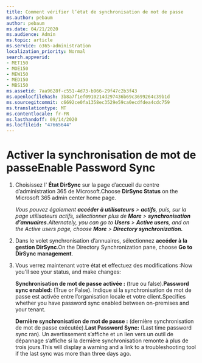 ```yaml
---
title: Comment vérifier l’état de synchronisation de mot de passe
ms.author: pebaum
author: pebaum
ms.date: 04/21/2020
ms.audience: Admin
ms.topic: article
ms.service: o365-administration
localization_priority: Normal
search.appverid:
- MET150
- MOE150
- MEW150
- MED150
- MBS150
ms.assetid: 7aa9628f-c551-4d73-b966-29f47c2b3f43
ms.openlocfilehash: 3b8a7f1ef0910214d297436b69c3699264c39b1d
ms.sourcegitcommit: c6692ce0fa1358ec3529e59ca0ecdfdea4cdc759
ms.translationtype: MT
ms.contentlocale: fr-FR
ms.lasthandoff: 09/14/2020
ms.locfileid: "47665644"
---
```

# <a name="enable-password-sync"></a><span data-ttu-id="ade77-102">Activer la synchronisation de mot de passe</span><span class="sxs-lookup"><span data-stu-id="ade77-102">Enable Password Sync</span></span>

1.  <span data-ttu-id="ade77-103">Choisissez l' **État DirSync** sur la page d’accueil du centre d’administration 365 de Microsoft.</span><span class="sxs-lookup"><span data-stu-id="ade77-103">Choose **DirSync Status** on the Microsoft 365 admin center home page.</span></span> 
    
     <span data-ttu-id="ade77-104">*Vous pouvez également **accéder à utilisateurs** \> **actifs**, puis, sur la page utilisateurs actifs, sélectionner plus de **More** \> **synchronisation d’annuaires.***</span><span class="sxs-lookup"><span data-stu-id="ade77-104">*Alternately, you can go to **Users** \> **Active users**, and on the Active users page, choose **More** \> **Directory synchronization.***</span></span> 
    
2. <span data-ttu-id="ade77-105">Dans le volet synchronisation d’annuaires, sélectionnez **accéder à la gestion DirSync**.</span><span class="sxs-lookup"><span data-stu-id="ade77-105">On the Directory Synchronization pane, choose **Go to DirSync management**.</span></span> 
    
3. <span data-ttu-id="ade77-106">Vous verrez maintenant votre état et effectuez des modifications :</span><span class="sxs-lookup"><span data-stu-id="ade77-106">Now you'll see your status, and make changes:</span></span>
    
    <span data-ttu-id="ade77-107">**Synchronisation de mot de passe activée :** (true ou false).</span><span class="sxs-lookup"><span data-stu-id="ade77-107">**Password sync enabled:** (True or False).</span></span> <span data-ttu-id="ade77-108">Indique si la synchronisation de mot de passe est activée entre l’organisation locale et votre client.</span><span class="sxs-lookup"><span data-stu-id="ade77-108">Specifies whether you have password sync enabled between on-premises and your tenant.</span></span> 
    
    <span data-ttu-id="ade77-109">**Dernière synchronisation de mot de passe :** (dernière synchronisation de mot de passe exécutée).</span><span class="sxs-lookup"><span data-stu-id="ade77-109">**Last Password Sync:** (Last time password sync ran).</span></span> <span data-ttu-id="ade77-110">Un avertissement s’affiche et un lien vers un outil de dépannage s’affiche si la dernière synchronisation remonte à plus de trois jours.</span><span class="sxs-lookup"><span data-stu-id="ade77-110">This will display a warning and a link to a troubleshooting tool if the last sync was more than three days ago.</span></span> 
    


